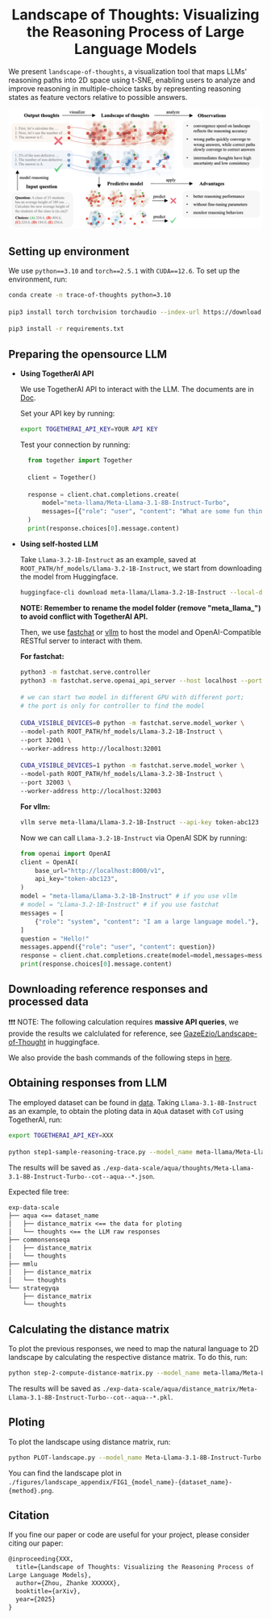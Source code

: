 <!-- <div align="center"><img src="imgs/banner.png" width="700"/></div> -->

<h1 align="center"> Landscape of Thoughts: Visualizing the Reasoning Process of Large Language Models </h1>

<!-- <p align="center">
    <a href="https://deepinception.github.io/"><img src="https://img.shields.io/badge/Project Website-deepinception" alt="Website"></a>
    <a href="https://arxiv.org/abs/2311.03191"><img src="https://img.shields.io/badge/cs.ML-arXiv%3A2311.03191-b31b1b" alt="Paper"></a>
    <img src="https://badges.toozhao.com/badges/01HEPEKFHAV8CP6JTE7JWYGVV3/blue.svg" alt="Count">
    <img src="https://img.shields.io/github/stars/tmlr-group/DeepInception?color=yellow&label=Star" alt="Stars" >
</p> -->

<!-- <div class="is-size-5 publication-authors" align="center">
            <span class="author-block">
              <a href="https://github.com/XuanLi728">Xuan Li</a><sup>1*</sup>,
            </span>
            <span class="author-block">
              <a href="https://github.com/AndrewZhou924">Zhanke Zhou</a><sup>1*</sup>,
            </span>
            <span class="author-block">
              <a href="https://zfancy.github.io/">Jianing Zhu</a><sup>1*</sup>,
            </span>
            <span class="author-block">
              <a href="https://bhanml.github.io/">Bo Han</a><sup>1</sup>,
            </span>
</div> -->

We present `landscape-of-thoughts`, a visualization tool that maps LLMs' reasoning paths into 2D space using t-SNE, enabling users to analyze and improve reasoning in multiple-choice tasks by representing reasoning states as feature vectors relative to possible answers.

![demo](imgs/demo.png)

## Setting up environment

We use `python==3.10` and `torch==2.5.1` with `CUDA==12.6`. To set up the environment, run:

```bash
conda create -n trace-of-thoughts python=3.10

pip3 install torch torchvision torchaudio --index-url https://download.pytorch.org/whl/cu126 # from https://pytorch.org/get-started/locally/

pip3 install -r requirements.txt
```

## Preparing the opensource LLM

- **Using TogetherAI API**

  We use TogetherAI API to interact with the LLM. The documents are in [Doc](https://docs.together.ai/docs/introduction).

  Set your API key by running:

  ```bash
  export TOGETHERAI_API_KEY=YOUR API KEY
  ```

  Test your connection by running:

  ```python
    from together import Together

    client = Together()

    response = client.chat.completions.create(
        model="meta-llama/Meta-Llama-3.1-8B-Instruct-Turbo",
        messages=[{"role": "user", "content": "What are some fun things to do in New York?"}],
    )
    print(response.choices[0].message.content)
  ```

- **Using self-hosted LLM**

  Take `Llama-3.2-1B-Instruct` as an example, saved at `ROOT_PATH/hf_models/Llama-3.2-1B-Instruct`, we start from downloading the model from Huggingface.

  ```bash
  huggingface-cli download meta-llama/Llama-3.2-1B-Instruct --local-dir ROOT_PATH/hf_models
  ```

  **NOTE: Remember to rename the model folder (remove "meta_llama\_") to avoid conflict with TogetherAI API.**

  Then, we use [fastchat](https://github.com/lm-sys/FastChat/blob/main/docs/openai_api.md) or [vllm](https://docs.vllm.ai/en/stable/serving/openai_compatible_server.html) to host the model and OpenAI-Compatible RESTful server to interact with them.

  **For fastchat:**

  ```bash
  python3 -m fastchat.serve.controller
  python3 -m fastchat.serve.openai_api_server --host localhost --port 8000 # the default API CALL URL

  # we can start two model in different GPU with different port;
  # the port is only for controller to find the model

  CUDA_VISIBLE_DEVICES=0 python -m fastchat.serve.model_worker \
  --model-path ROOT_PATH/hf_models/Llama-3.2-1B-Instruct \
  --port 32001 \
  --worker-address http://localhost:32001

  CUDA_VISIBLE_DEVICES=1 python -m fastchat.serve.model_worker \
  --model-path ROOT_PATH/hf_models/Llama-3.2-3B-Instruct \
  --port 32003 \
  --worker-address http://localhost:32003
  ```

  **For vllm:**

  ```bash
  vllm serve meta-llama/Llama-3.2-1B-Instruct --api-key token-abc123 --download_dir ROOT_PATH/hf_models
  ```

  Now we can call `Llama-3.2-1B-Instruct` via OpenAI SDK by running:

  ```python
  from openai import OpenAI
  client = OpenAI(
      base_url="http://localhost:8000/v1",
      api_key="token-abc123",
  )
  model = "meta-llama/Llama-3.2-1B-Instruct" # if you use vllm
  # model = "Llama-3.2-1B-Instruct" # if you use fastchat
  messages = [
      {"role": "system", "content": "I am a large language model."},
  ]
  question = "Hello!"
  messages.append({"role": "user", "content": question})
  response = client.chat.completions.create(model=model,messages=messages,)
  print(response.choices[0].message.content)
  ```

## Downloading reference responses and processed data

❗❗❗ NOTE: The following calculation requires **massive API queries**, we provide the results we calclulated for reference, see [GazeEzio/Landscape-of-Thought](https://huggingface.co/datasets/GazeEzio/Landscape-of-Thought) in huggingface.

We also provide the bash commands of the following steps in [here](scripts/landscape_llama3.1-8B-Instruct.sh).

## Obtaining responses from LLM

The employed dataset can be found in [data](./data). Taking `Llama-3.1-8B-Instruct` as an example, to obtain the ploting data in `AQuA` dataset with `CoT` using TogetherAI, run:

```bash
export TOGETHERAI_API_KEY=XXX

python step1-sample-reasoning-trace.py --model_name meta-llama/Meta-Llama-3.1-8B-Instruct-Turbo --dataset_name aqua --dataset_path data/aqua.jsonl --method cot
```

The results will be saved as `./exp-data-scale/aqua/thoughts/Meta-Llama-3.1-8B-Instruct-Turbo--cot--aqua--*.json`.

Expected file tree:

```
exp-data-scale
├── aqua <== dataset_name
│   ├── distance_matrix <== the data for ploting
│   └── thoughts <== the LLM raw responses
├── commonsenseqa
│   ├── distance_matrix
│   └── thoughts
├── mmlu
│   ├── distance_matrix
│   └── thoughts
└── strategyqa
    ├── distance_matrix
    └── thoughts
```

## Calculating the distance matrix

To plot the previous responses, we need to map the natural language to 2D landscape by calculating the respective distance matrix. To do this, run:

```bash
python step-2-compute-distance-matrix.py --model_name meta-llama/Meta-Llama-3.1-8B-Instruct-Turbo --dataset_name aqua --dataset_path data/aqua.jsonl --method cot
```

The results will be saved as `./exp-data-scale/aqua/distance_matrix/Meta-Llama-3.1-8B-Instruct-Turbo--cot--aqua--*.pkl`.

## Ploting

To plot the landscape using distance matrix, run:

```bash
python PLOT-landscape.py --model_name Meta-Llama-3.1-8B-Instruct-Turbo --dataset_name aqua --method cot
```

You can find the landscape plot in `./figures/landscape_appendix/FIG1_{model_name}-{dataset_name}-{method}.png`.

## Citation

If you fine our paper or code are useful for your project, please consider citing our paper:

```
@inproceeding{XXX,
  title={Landscape of Thoughts: Visualizing the Reasoning Process of Large Language Models},
  author={Zhou, Zhanke XXXXXX},
  booktitle={arXiv},
  year={2025}
}
```
